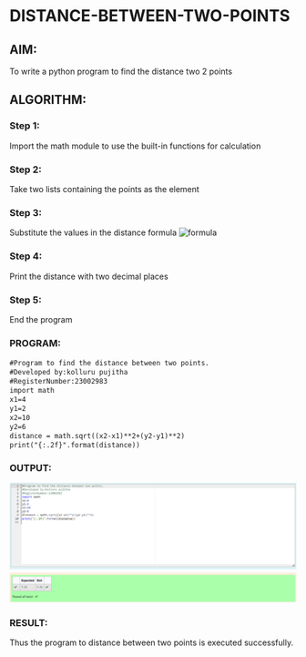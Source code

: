 # DISTANCE-BETWEEN-TWO-POINTS

## AIM:
To write a python program to find the distance two 2 points
## ALGORITHM:
### Step 1:
Import the math module to use the built-in functions for calculation
### Step 2: 
Take two lists containing the points as the element
### Step 3: 
Substitute the values in the distance formula  ![formula](/formula.JPG)
### Step 4: 
Print the distance with two decimal places
### Step 5:
End the program
### PROGRAM:
```
#Program to find the distance between two points.
#Developed by:kolluru pujitha
#RegisterNumber:23002983
import math
x1=4
y1=2
x2=10
y2=6
distance = math.sqrt((x2-x1)**2+(y2-y1)**2)
print("{:.2f}".format(distance))
```  


### OUTPUT:
![Alt text](<Screenshot (2).png>)

### RESULT:
Thus the program to distance between two points is executed successfully.
